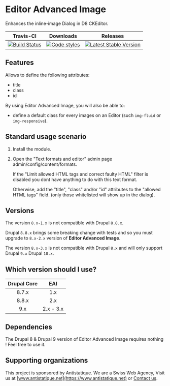 # Editor Advanced Image

Enhances the inline-image Dialog in D8 CKEditor.

|       Travis-CI        |        Downloads        |         Releases         |
|:----------------------:|:-----------------------:|:------------------------:|
| [![Build Status](https://github.com/antistatique/drupal-editor-advanced-image/actions/workflows/ci.yml/badge.svg)](https://github.com/antistatique/drupal-editor-advanced-image/actions/workflows/ci.yml) | [![Code styles](https://github.com/antistatique/drupal-editor-advanced-image/actions/workflows/styles.yml/badge.svg)](https://github.com/antistatique/drupal-editor-advanced-image/actions/workflows/styles.yml) | [![Latest Stable Version](https://img.shields.io/badge/release-v2.0-blue.svg?style=flat-square)](https://www.drupal.org/project/editor_advanced_image/releases) |

## Features

Allows to define the following attributes:

- title
- class
- id

By using Editor Advanced Image, you will also be able to:

- define a default class for every images on an Editor
  (such `img-fluid` or `img-responsive`).

## Standard usage scenario

1. Install the module.
1. Open the "Text formats and editor" admin page admin/config/content/formats.

    If the "Limit allowed HTML tags and correct faulty HTML" filter is disabled
    you dont have anything to do with this text format.

    Otherwise, add the "title", "class" and/or "id" attributes to
    the "allowed HTML tags" field.
    (only those whitelisted will show up in the dialog).

## Versions

The version `8.x-1.x` is not compatible with Drupal `8.8.x`.

Drupal `8.8.x` brings some breaking change with tests and so you
must upgrade to `8.x-2.x` version of **Editor Advanced Image**.

The version `8.x-3.x` is not compatible with Drupal `8.x` and will only support Drupal `9.x` Drupal `10.x`.

## Which version should I use?

|Drupal Core|    EAI    |
|:---------:|:---------:|
|8.7.x      |    1.x    |
|8.8.x      |    2.x    |
|9.x        | 2.x - 3.x |

## Dependencies

The Drupal 8 & Drupal 9 version of Editor Advanced Image requires nothing !
Feel free to use it.

## Supporting organizations

This project is sponsored by Antistatique. We are a Swiss Web Agency,
Visit us at [www.antistatique.net](https://www.antistatique.net) or
[Contact us](mailto:info@antistatique.net).
